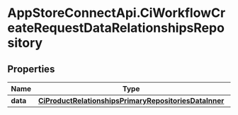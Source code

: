 # AppStoreConnectApi.CiWorkflowCreateRequestDataRelationshipsRepository

## Properties

Name | Type | Description | Notes
------------ | ------------- | ------------- | -------------
**data** | [**CiProductRelationshipsPrimaryRepositoriesDataInner**](CiProductRelationshipsPrimaryRepositoriesDataInner.md) |  | 


